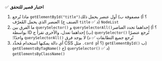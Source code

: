 ✅ **اختبار قصير للتحقق**
1.	ماذا تُرجع `getElementById("title")`؟
    أ) مصفوفة
    ب) أول عنصر يحمل ذلك الصنف
    ج) العنصر الذي يحمل المُعرّف `title` ✅
    د) `NodeList`
2.	ما الفرق بين `querySelector()` و `querySelectorAll()`؟
    أ) إحداهما تحدد العناصر بواسطة ID
    ب) إحداهما تعدل، والأخرى تقرأ
    ج) `querySelector()` تُرجع عنصرًا واحدًا؛ `querySelectorAll()` تُرجع جميع التطابقات ✅
    د) لا يوجد فرق
3.	أي دالة يمكنها استخدام مُحدِّد CSS مثل `.card p`؟
    أ) `getElementById()`
    ب) `getElementsByTagName()`
    ج) `querySelector()` ✅
    د) `getElementsByClassName()`
